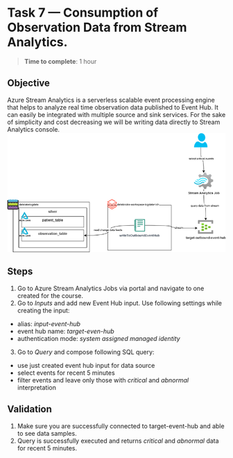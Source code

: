 # Task 7 — Consumption of Observation Data from Stream Analytics.
> **Time to complete**: 1 hour
## Objective 
Azure Stream Analytics is a serverless scalable event processing engine that helps to analyze real time observation data published to Event Hub. It can easily be integrated with multiple source and sink services. For the sake of simplicity and cost decreasing we will be writing data directly to Stream Analytics console. 
![context](../../materials/images/task6-objective.png)

## Steps
1. Go to Azure Stream Analytics Jobs via portal and navigate to one created for the course.
2. Go to *Inputs* and add new Event Hub input. Use following settings while creating the input:
- alias: *input-event-hub*
- event hub name: *target-even-hub*
- authentication mode: *system assigned managed identity*
3. Go to *Query* and compose following SQL query:
- use just created event hub input for data source
- select events for recent 5 minutes
- filter events and leave only those with *critical* and *abnormal* interpretation
## Validation
1. Make sure you are successfully connected to target-event-hub and able to see data samples.
2. Query is successfully executed and returns *critical* and *abnormal* data for recent 5 minutes.

